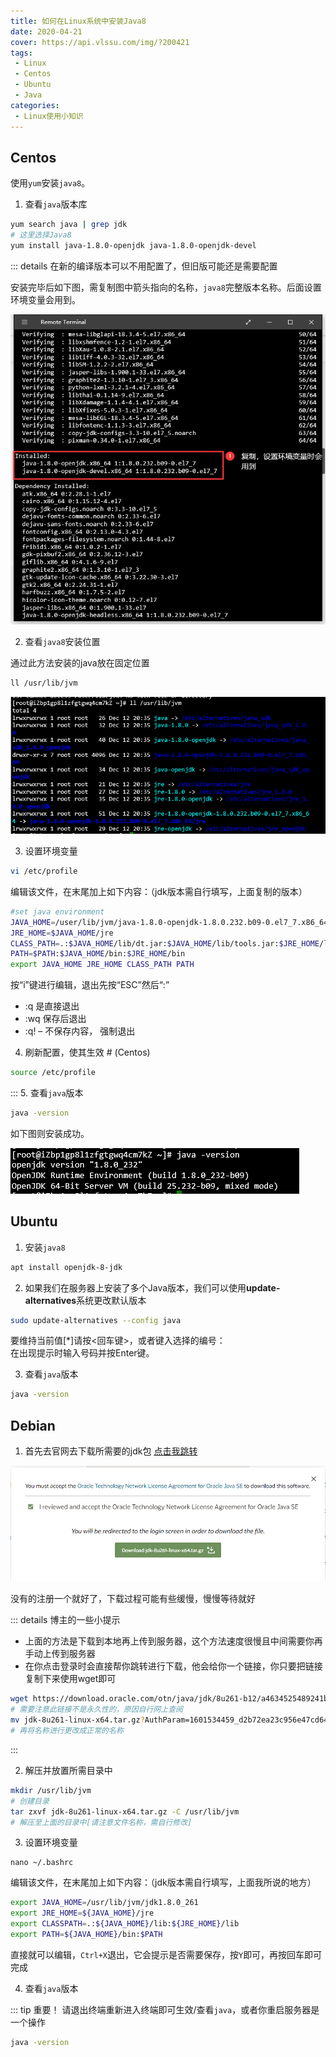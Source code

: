 ```yaml
---
title: 如何在Linux系统中安装Java8
date: 2020-04-21
cover: https://api.vlssu.com/img/?200421
tags:
 - Linux
 - Centos
 - Ubuntu
 - Java
categories:
 - Linux使用小知识
---
```

## Centos
使用`yum`安装`java8`。

1. 查看`java`版本库
```bash
yum search java | grep jdk
# 这里选择Java8
yum install java-1.8.0-openjdk java-1.8.0-openjdk-devel
```

::: details 在新的编译版本可以不用配置了，但旧版可能还是需要配置

安装完毕后如下图，需复制图中箭头指向的名称，`java8`完整版本名称。后面设置环境变量会用到。

![复制版本的位置](./images/java8_1.png)

2. 查看`java8`安装位置

通过此方法安装的java放在固定位置
```bash
ll /usr/lib/jvm
```
![java8固定位置](./images/java8_2.png)

3. 设置环境变量
```bash
vi /etc/profile
```
编辑该文件，在末尾加上如下内容：（jdk版本需自行填写，上面复制的版本）
```bash {2}
#set java environment
JAVA_HOME=/user/lib/jvm/java-1.8.0-openjdk-1.8.0.232.b09-0.el7_7.x86_64
JRE_HOME=$JAVA_HOME/jre
CLASS_PATH=.:$JAVA_HOME/lib/dt.jar:$JAVA_HOME/lib/tools.jar:$JRE_HOME/lib
PATH=$PATH:$JAVA_HOME/bin:$JRE_HOME/bin
export JAVA_HOME JRE_HOME CLASS_PATH PATH
```
按“i”键进行编辑，退出先按“ESC”然后“:”
- :q 是直接退出
- :wq 保存后退出
- :q! – 不保存内容， 强制退出
4. 刷新配置，使其生效 # (Centos)
```bash
source /etc/profile
```
:::
5. 查看`java`版本
```bash
java -version
```
如下图则安装成功。

![显示版本](./images/java8_3.png)

## Ubuntu
1. 安装`java8`
```bash
apt install openjdk-8-jdk
```
2. 如果我们在服务器上安装了多个Java版本，我们可以使用<b>update-alternatives</b>系统更改默认版本
```bash
sudo update-alternatives --config java
```
要维持当前值[*]请按<回车键>，或者键入选择的编号：<br>
在出现提示时输入号码并按Enter键。

3. 查看`java`版本
```bash
java -version
```

## Debian
1. 首先去官网去下载所需要的jdk包 [点击我跳转](http://www.oracle.com/technetwork/java/javase/downloads/jdk8-downloads-2133151.html)

![](./images/java8_4.png)

没有的注册一个就好了，下载过程可能有些缓慢，慢慢等待就好

::: details 博主的一些小提示
- 上面的方法是下载到本地再上传到服务器，这个方法速度很慢且中间需要你再手动上传到服务器
- 在你点击登录时会直接帮你跳转进行下载，他会给你一个链接，你只要把链接复制下来使用wget即可
``` bash
wget https://download.oracle.com/otn/java/jdk/8u261-b12/a4634525489241b9a9e1aa73d9e118e6/jdk-8u261-linux-x64.tar.gz?AuthParam=1601534459_d2b72ea23c956e47cd64c8b8dc5d868b
# 需要注意此链接不是永久性的，原因自行网上查阅
mv jdk-8u261-linux-x64.tar.gz?AuthParam=1601534459_d2b72ea23c956e47cd64c8b8dc5d868b jdk-8u261-linux-x64.tar.gz
# 再将名称进行更改成正常的名称
```
:::

2. 解压并放置所需目录中
``` bash
mkdir /usr/lib/jvm
# 创建目录
tar zxvf jdk-8u261-linux-x64.tar.gz -C /usr/lib/jvm
# 解压至上面的目录中[请注意文件名称，需自行修改]
```

3. 设置环境变量
```
nano ~/.bashrc
```
编辑该文件，在末尾加上如下内容：（jdk版本需自行填写，上面我所说的地方）
```bash {1}
export JAVA_HOME=/usr/lib/jvm/jdk1.8.0_261
export JRE_HOME=${JAVA_HOME}/jre
export CLASSPATH=.:${JAVA_HOME}/lib:${JRE_HOME}/lib
export PATH=${JAVA_HOME}/bin:$PATH
```
直接就可以编辑，`Ctrl+X`退出，它会提示是否需要保存，按`Y`即可，再按回车即可完成

4. 查看`java`版本

::: tip 重要！
请退出终端重新进入终端即可生效/查看`java`，或者你重启服务器是一个操作
``` bash
java -version
```